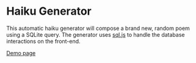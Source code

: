 # Haiku Generator

This automatic haiku generator will compose a brand new, random poem using a SQLite query.
The generator uses [sql.js](https://github.com/sql-js/sql.js) to handle the database interactions on the front-end.

[Demo page](http://damionarmentrout.com/haiku/)
